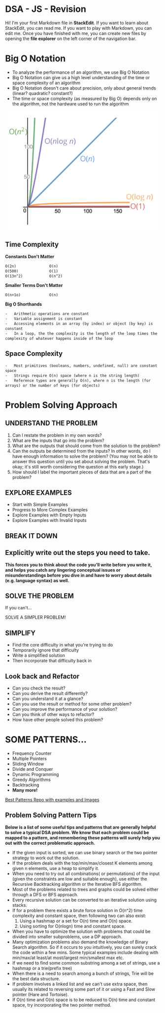 # DSA - JS - Revision
Hi! I'm your first Markdown file in **StackEdit**. If you want to learn about StackEdit, you can read me. If you want to play with Markdown, you can edit me. Once you have finished with me, you can create new files by opening the **file explorer** on the left corner of the navigation bar.


# Big O Notation
-   To analyze the performance of an algorithm, we use Big O Notation
-   Big O Notation can give us a high level understanding of the time or space complexity of an algorithm
-   Big O Notation doesn't care about precision, only about general trends (linear? quadratic? constant?)
-   The time or space complexity (as measured by Big O) depends only on the algorithm, not the hardware used to run the algorithm

![image info](./images/t_complexity_graph.png)

> 

## Time Complexity

 **Constants Don't Matter**

```
O(2n) 				O(n)
O(500)				O(1)
O(13n^2)			O(n^2) 
```

**Smaller Terms Don't Matter**
```
O(n+1o)				O(n)
```
**Big O Shorthands**
```
-   Arithmetic operations are constant
-   Variable assignment is constant
-   Accessing elements in an array (by index) or object (by key) is constant
-   In a loop, the the complexity is the length of the loop times the complexity of whatever happens inside of the loop
```

## Space Complexity

```
-   Most primitives (booleans, numbers, undefined, null) are constant space
-   Strings require O(n) space (where n is the string length)
-   Reference types are generally O(n), where n is the length (for arrays) or the number of keys (for objects)
```


# Problem Solving Approach


## UNDERSTAND THE PROBLEM
1.  Can I restate the problem in my own words?
2.  What are the inputs that go into the problem?
3.  What are the outputs that should come from the solution to the problem?
4.  Can the outputs be determined from the inputs? In other words, do I have enough information to solve the problem? (You may not be able to answer this question until you set about solving the problem. That's okay; it's still worth considering the question at this early stage.)
5.  How should I label the important pieces of data that are a part of the problem?

## EXPLORE EXAMPLES

-   Start with Simple Examples
-   Progress to More Complex Examples
-   Explore Examples with Empty Inputs
-   Explore Examples with Invalid Inputs

## BREAK IT DOWN


## Explicitly write out the steps you need to take. 
**This forces you to think about the code you'll write before you write it, and helps you catch any lingering conceptual issues or misunderstandings before you dive in and have to worry about details (e.g. language syntax) as well.**


## SOLVE THE PROBLEM

If you can't...

SOLVE A SIMPLER PROBLEM!

## SIMPLIFY
-   Find the core difficulty in what you're trying to do
-   Temporarily ignore that difficulty
-   Write a simplified solution
-   Then incorporate that difficulty back in
## Look back and Refactor
-   Can you check the result?
-   Can you derive the result differently?
-   Can you understand it at a glance?
-   Can you use the result or method for some other problem?
-   Can you improve the performance of your solution?
-   Can you think of other ways to refactor?
-   How have other people solved this problem?

# SOME PATTERNS...

-   Frequency Counter
-   Multiple Pointers
-   Sliding Window
-   Divide and Conquer
-   Dynamic Programming
-   Greedy Algorithms
-   Backtracking
-   **Many more!**

[Best Patterns Repo with examples and Images](https://github.com/Chanda-Abdul/Several-Coding-Patterns-for-Solving-Data-Structures-and-Algorithms-Problems-during-Interviews)

## Problem Solving Pattern Tips
**Below is a list of some useful tips and patterns that are generally helpful to solve a typical DSA problem. We know that each problem could be mapped to a pattern, and remembering these patterns will surely help you out with the correct problematic approach.**


-   If the given input is sorted, we can use binary search or the two pointer strategy to work out the solution.
-   If the problem deals with the top/min/max/closest K elements among given n elements, use a heap to simplify it.
-   When you need to try out all combinations( or permutations) of the input (given the constraints are low and suitable enough), use either the Recursive Backtracking algorithm or the Iterative BFS algorithm.
-   Most of the problems related to trees and graphs could be solved either through a DFS or BFS approach.
-   Every recursive solution can be converted to an iterative solution using stacks.
-   If for a problem there exists a brute force solution in O(n^2) time complexity and constant space, then following two can also exist:  
    1. Using a hashmap or a set for O(n) time and O(n) space.  
    2. Using sorting for O(nlogn) time and constant space.
-   When you have to optimize the solution with problems that could be divided into smaller subproblems, use a DP approach.
-   Many optimization problems also demand the knowledge of Binary Search algorithm. So if it occurs to you intuitively, you can surely crack the code within a few mins. Some typical examples include dealing with min/max/at least/at most/largest min/smallest max etc.
-   If we need to find some common substring among a set of strings, use a hashmap or a trie(prefix tree)
-   When there is a need to search among a bunch of strings, Trie will be the best data structure.
-   If problem involves a linked list and we can't use extra space, then usually its related to reversing some part of it or using a Fast and Slow pointer (Hare and Tortoise).
-   If O(n) time and O(n) space is to be reduced to O(n) time and constant space, try incorporating the two pointer method.
